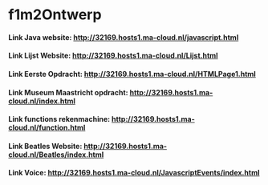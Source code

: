 # f1m2Ontwerp
#### Link Java  website:              http://32169.hosts1.ma-cloud.nl/javascript.html
#### Link Lijst Website:              http://32169.hosts1.ma-cloud.nl/Lijst.html
#### Link Eerste Opdracht:            http://32169.hosts1.ma-cloud.nl/HTMLPage1.html
#### Link Museum Maastricht opdracht: http://32169.hosts1.ma-cloud.nl/index.html
#### Link functions rekenmachine:     http://32169.hosts1.ma-cloud.nl/function.html
#### Link Beatles Website:            http://32169.hosts1.ma-cloud.nl/Beatles/index.html
#### Link Voice:                      http://32169.hosts1.ma-cloud.nl/JavascriptEvents/index.html
